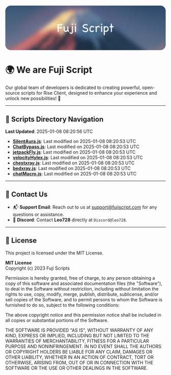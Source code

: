 ![Banner](.github/b.webp)

# 🌍 **We are Fuji Script**

Our global team of developers is dedicated to creating powerful, open-source scripts for Rise Client, designed to enhance your experience and unlock new possibilities! 🌟

---
<!-- SCRIPTS_NAVIGATION_START -->
## 📂 **Scripts Directory Navigation**

**Last Updated**: 2025-01-08 08:20:56 UTC

- **[SilentAura.js](scripts/SilentAura.js)**: Last modified on 2025-01-08 08:20:53 UTC
- **[ChatBypass.js](scripts/ChatBypass.js)**: Last modified on 2025-01-08 08:20:53 UTC
- **[jetpackFly.js](scripts/jetpackFly.js)**: Last modified on 2025-01-08 08:20:53 UTC
- **[velocityHylex.js](scripts/velocityHylex.js)**: Last modified on 2025-01-08 08:20:53 UTC
- **[chestxray.js](scripts/chestxray.js)**: Last modified on 2025-01-08 08:20:53 UTC
- **[bedxray.js](scripts/bedxray.js)**: Last modified on 2025-01-08 08:20:53 UTC
- **[chatMacro.js](scripts/chatMacro.js)**: Last modified on 2025-01-08 08:20:53 UTC

<!-- SCRIPTS_NAVIGATION_END -->

---

## 💬 **Contact Us**  
- 📬 **Support Email**: Reach out to us at [support@fujiscript.com](mailto:support@fujiscript.com) for any questions or assistance.  
- 💬 **Discord**: Contact **Leo728** directly at `Discord@leo728`.

---

## 📜 **License**

This project is licensed under the MIT License.  

**MIT License**  
Copyright (c) 2023 Fuji Scripts  

Permission is hereby granted, free of charge, to any person obtaining a copy of this software and associated documentation files (the "Software"), to deal in the Software without restriction, including without limitation the rights to use, copy, modify, merge, publish, distribute, sublicense, and/or sell copies of the Software, and to permit persons to whom the Software is furnished to do so, subject to the following conditions:  

The above copyright notice and this permission notice shall be included in all copies or substantial portions of the Software.  

THE SOFTWARE IS PROVIDED "AS IS", WITHOUT WARRANTY OF ANY KIND, EXPRESS OR IMPLIED, INCLUDING BUT NOT LIMITED TO THE WARRANTIES OF MERCHANTABILITY, FITNESS FOR A PARTICULAR PURPOSE AND NONINFRINGEMENT. IN NO EVENT SHALL THE AUTHORS OR COPYRIGHT HOLDERS BE LIABLE FOR ANY CLAIM, DAMAGES OR OTHER LIABILITY, WHETHER IN AN ACTION OF CONTRACT, TORT OR OTHERWISE, ARISING FROM, OUT OF OR IN CONNECTION WITH THE SOFTWARE OR THE USE OR OTHER DEALINGS IN THE SOFTWARE.  
